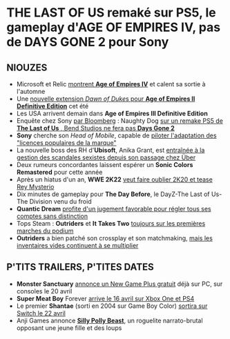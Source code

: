 # THE LAST OF US remaké sur PS5, le gameplay d'AGE OF EMPIRES IV, pas de DAYS GONE 2 pour Sony

## NIOUZES

- Microsoft et Relic [montrent **Age of Empires IV**](https://www.youtube.com/watch?v=TTaCrP_U4ao) et calent sa sortie à l'automne
- Une [nouvelle extension *Dawn of Duke*s pour **Age of Empires II Definitive Edition**](https://www.youtube.com/watch?v=T21WuAGSMPo) cet été
- Les USA arrivent demain dans **Age of Empires III Definitive Edition**
- Enquête chez Sony [par Bloomberg](https://www.bloomberg.com/news/articles/2021-04-09/sony-s-obsession-with-blockbusters-is-stirring-unrest-within-playstation-empire) : Naughty Dog [sur un remake PS5 de **The Last of Us** , Bend Studios ne fera pas **Days Gone 2**](https://www.gamekult.com/actualite/un-remake-ps5-pour-the-last-of-us-pas-de-suite-pour-days-gone-3050837899.html)
- **Sony** cherche son *Head of Mobile*, capable de [piloter l'adaptation des "licences populaires de la marque"](https://www.gamekult.com/actualite/playstation-une-offre-d-emploi-revele-des-ambitions-dans-le-mobile-3050837915.html)
- La nouvelle boss des RH d'**Ubisoft**, Anika Grant, est [entraînée à la gestion des scandales sexistes depuis son passage chez Über](https://www.gamesindustry.biz/articles/2021-04-08-ubisoft-names-anika-grant-chief-people-officer)
- Deux rumeurs concordantes laissent espérer un **Sonic Colors Remastered** pour cette année
- Après un hiatus d'un an, **WWE 2K22** [veut faire oublier 2K20 et tease Rey Mysterio](https://www.youtube.com/watch?v=ZXk50a0wbdU)
- Dix minutes de gameplay pour **The Day Before**, le DayZ-The Last of Us-The Division venu du froid
- **Quantic Dream** [profite d'un jugement favorable pour régler tous ses comptes sans distinction](https://www.gamekult.com/actualite/quantic-dream-regle-ses-comptes-apres-une-nouvelle-decision-de-justice-en-sa-faveur-3050837911.html)
- Tops Steam : **Outriders** et **It Takes Two** [toujours sur les premières marches du podium](https://gamerant.com/outriders-it-takes-two-steam-top-sellers-second-week/)
- **Outriders** a bien patché son crossplay et son matchmaking, [mais les inventaires vides continuent à se multiplier](https://www.pcgamer.com/outriders-crossplay-is-fixed-but-inventory-wipes-remain/)

## P'TITS TRAILERS, P'TITES DATES

- **Monster Sanctuary** [annonce un New Game Plus gratuit](https://www.youtube.com/watch?v=-Xbihh9Xf4E) déjà sur PC, sur consoles le 20 avril
- **Super Meat Boy** Forever [arrive le 16 avril sur Xbox One et PS4](https://www.youtube.com/watch?v=yqC_iPW5Nz0)
- Le premier **Shantae** (sorti en 2004 sur Game Boy Color) [sortira sur Switch le 22 avril](https://www.youtube.com/watch?v=05FyZZj5dKM)
- Anji Games annonce [**Silly Polly Beast**](https://www.youtube.com/watch?v=tFlsL-fcV5E), un roguelite narrato-brutal opposant une jeune fille et des loups
